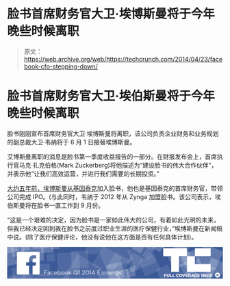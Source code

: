 # 脸书首席财务官大卫·埃博斯曼将于今年晚些时候离职

> 原文：<https://web.archive.org/web/https://techcrunch.com/2014/04/23/facebook-cfo-stepping-down/>

# 脸书首席财务官大卫·埃伯斯曼将于今年晚些时候离职

脸书刚刚宣布首席财务官大卫·埃博斯曼将离职，该公司负责企业财务和业务规划的副总裁大卫·韦纳将于 6 月 1 日接替埃博斯曼。

艾博斯曼离职的消息是脸书第一季度收益报告的一部分。在财报发布会上，首席执行官马克·扎克伯格(Mark Zuckerberg)将他描述为“建设脸书的伟大合作伙伴”，并表示他“让我们高效运营，并进行我们需要的长期投资。”

[大约五年前，埃博斯曼从基因泰克](https://web.archive.org/web/20230227161339/https://techcrunch.com/2009/06/29/facebook-names-genentech-exec-david-ebersman-as-cfo/)加入脸书，他也是基因泰克的首席财务官，带领公司完成 IPO。(与此同时，韦纳于 2012 年从 Zynga 加盟脸书。该公司表示，埃伯斯曼将在脸书一直工作到 9 月份。

“这是一个艰难的决定，因为脸书是一家如此伟大的公司，有着如此光明的未来，但我已经决定回到我在脸书之前度过职业生涯的医疗保健行业，”埃博斯曼在新闻稿中说。(除了医疗保健评论，他没有说他在这方面是否有任何具体计划)。

[![](img/87221a3f80a1f96b139deb1849ae4c7e.png)](https://web.archive.org/web/20230227161339/https://techcrunch.com/tag/fb14q1/)